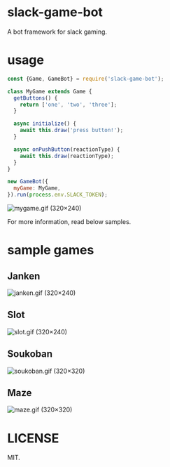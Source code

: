 # slack-game-bot
A bot framework for slack gaming.

# usage

```js
const {Game, GameBot} = require('slack-game-bot');

class MyGame extends Game {
  getButtons() {
    return ['one', 'two', 'three'];
  }

  async initialize() {
    await this.draw('press button!');
  }

  async onPushButton(reactionType) {
    await this.draw(reactionType);
  }
}

new GameBot({
  myGame: MyGame,
}).run(process.env.SLACK_TOKEN);
```

![mygame.gif (320×240)](http://manaten.net/wp-content/uploads/2016/12/mygame.gif)

For more information, read below samples.

# sample games

## Janken

![janken.gif (320×240)](http://manaten.net/wp-content/uploads/2016/12/janken.gif)

## Slot

![slot.gif (320×240)](http://manaten.net/wp-content/uploads/2016/12/slot.gif)

## Soukoban

![soukoban.gif (320×320)](http://manaten.net/wp-content/uploads/2016/12/soukoban.gif)

## Maze

![maze.gif (320×320)](http://manaten.net/wp-content/uploads/2016/12/maze.gif)

# LICENSE

MIT.
